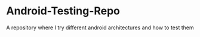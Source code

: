 # Android-Testing-Repo
A repository where I try different android architectures and how to test them
